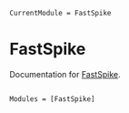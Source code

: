 ```@meta
CurrentModule = FastSpike
```

# FastSpike

Documentation for [FastSpike](https://github.com/MahbodNr/FastSpike.jl).

```@index
```

```@autodocs
Modules = [FastSpike]
```
